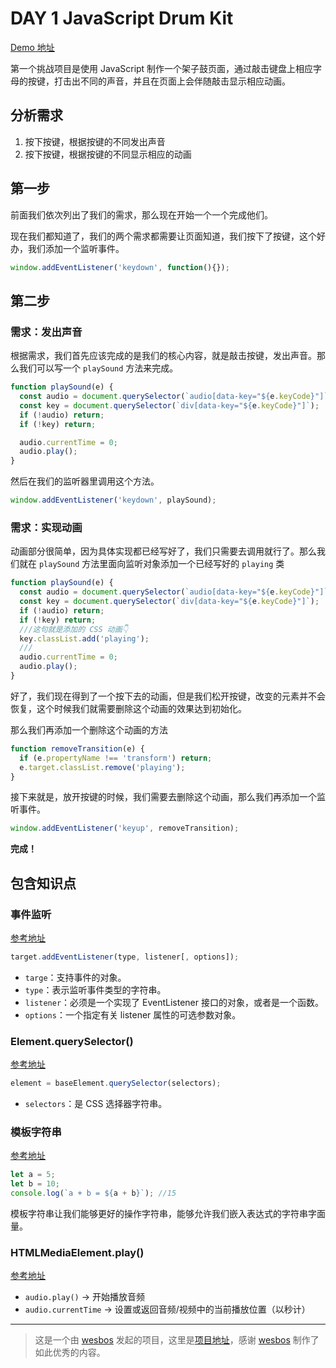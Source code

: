 # DAY 1 JavaScript Drum Kit
[Demo 地址](https://lab.lebenito.net/javascript30/01%20-%20JavaScript%20Drum%20Kit/)

第一个挑战项目是使用 JavaScript 制作一个架子鼓页面，通过敲击键盘上相应字母的按键，打击出不同的声音，并且在页面上会伴随敲击显示相应动画。

## 分析需求

1. 按下按键，根据按键的不同发出声音
2. 按下按键，根据按键的不同显示相应的动画

## 第一步

前面我们依次列出了我们的需求，那么现在开始一个一个完成他们。

现在我们都知道了，我们的两个需求都需要让页面知道，我们按下了按键，这个好办，我们添加一个监听事件。
```javascript
window.addEventListener('keydown', function(){});
```

## 第二步

### 需求：发出声音

根据需求，我们首先应该完成的是我们的核心内容，就是敲击按键，发出声音。那么我们可以写一个 `playSound` 方法来完成。

```javascript
function playSound(e) {
  const audio = document.querySelector(`audio[data-key="${e.keyCode}"]`);
  const key = document.querySelector(`div[data-key="${e.keyCode}"]`);
  if (!audio) return;
  if (!key) return;

  audio.currentTime = 0;
  audio.play();
}
```

然后在我们的监听器里调用这个方法。

```javascript
window.addEventListener('keydown', playSound);
```

### 需求：实现动画
动画部分很简单，因为具体实现都已经写好了，我们只需要去调用就行了。那么我们就在 `playSound` 方法里面向监听对象添加一个已经写好的 `playing` 类

```javascript
function playSound(e) {
  const audio = document.querySelector(`audio[data-key="${e.keyCode}"]`);
  const key = document.querySelector(`div[data-key="${e.keyCode}"]`);
  if (!audio) return;
  if (!key) return;
  ///这句就是添加的 CSS 动画👇
  key.classList.add('playing');
  ///
  audio.currentTime = 0;
  audio.play();
}
```

好了，我们现在得到了一个按下去的动画，但是我们松开按键，改变的元素并不会恢复，这个时候我们就需要删除这个动画的效果达到初始化。

那么我们再添加一个删除这个动画的方法

```javascript
function removeTransition(e) {
  if (e.propertyName !== 'transform') return;
  e.target.classList.remove('playing');
}
```

接下来就是，放开按键的时候，我们需要去删除这个动画，那么我们再添加一个监听事件。

```javascript
window.addEventListener('keyup', removeTransition);
```
**完成！**

## 包含知识点

### 事件监听
[参考地址](https://developer.mozilla.org/zh-CN/docs/Web/API/EventTarget/addEventListener)

```javascript
target.addEventListener(type, listener[, options]);
```

* `targe`：支持事件的对象。
* `type`：表示监听事件类型的字符串。
* `listener`：必须是一个实现了 EventListener 接口的对象，或者是一个函数。
* `options`：一个指定有关 listener 属性的可选参数对象。

### Element.querySelector()
[参考地址](https://developer.mozilla.org/zh-CN/docs/Web/API/Element/querySelector)

```javascript
element = baseElement.querySelector(selectors);
```

* `selectors`：是 CSS 选择器字符串。

### 模板字符串
[参考地址](https://developer.mozilla.org/zh-CN/docs/Web/JavaScript/Reference/template_strings)

```javascript
let a = 5;
let b = 10;
console.log(`a + b = ${a + b}`); //15
```

模板字符串让我们能够更好的操作字符串，能够允许我们嵌入表达式的字符串字面量。

### HTMLMediaElement.play()
[参考地址](https://developer.mozilla.org/zh-CN/docs/Web/API/HTMLMediaElement/play)

* `audio.play()` ->	开始播放音频
* `audio.currentTime` -> 设置或返回音频/视频中的当前播放位置（以秒计）

----
>这是一个由 [wesbos](https://github.com/wesbos) 发起的项目，这里是[项目地址](https://github.com/wesbos/JavaScript30)，感谢 [wesbos](https://github.com/wesbos) 制作了如此优秀的内容。